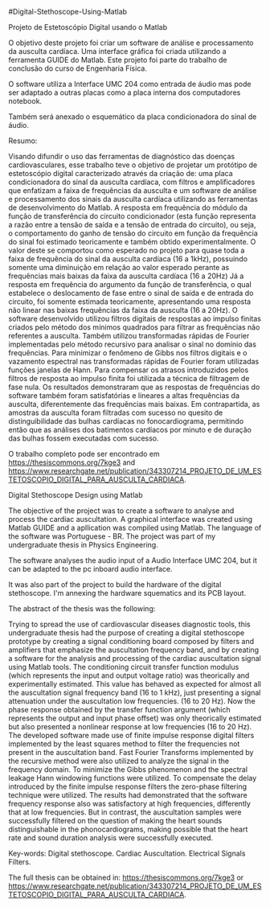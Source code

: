 #Digital-Stethoscope-Using-Matlab

Projeto de Estetoscópio Digital usando o Matlab

O objetivo deste projeto foi criar um software de análise e processamento da ausculta cardíaca. Uma interface gráfica foi criada utilizando a ferramenta GUIDE do Matlab. Este projeto foi parte do trabalho de conclusão do curso de Engenharia Física. 

O software utiliza a Interface UMC 204 como entrada de áudio mas pode ser adaptado a outras placas como a placa interna dos computadores notebook.

Também será anexado o esquemático da placa condicionadora do sinal de áudio.  

Resumo: 

Visando difundir o uso das ferramentas de diagnóstico das doenças cardiovasculares, esse trabalho teve o objetivo de projetar um protótipo de estetoscópio digital caracterizado através da criação de: uma placa condicionadora do sinal da ausculta cardíaca, com filtros e amplificadores que enfatizam a faixa de frequências da ausculta e um software de análise e processamento dos sinais da ausculta cardíaca utilizando as ferramentas de desenvolvimento do Matlab. A resposta em frequência do módulo da função de transferência do circuito condicionador (esta função representa a razão entre a tensão de saída e a tensão de entrada do circuito), ou seja, o comportamento do ganho de tensão do circuito em função da frequência do sinal foi estimado teoricamente e também obtido experimentalmente. O valor deste se comportou como esperado no projeto para quase toda a faixa de frequência do sinal da ausculta cardíaca (16 a 1kHz), possuindo somente uma diminuição em relação ao valor esperado perante as frequências mais baixas da faixa da ausculta cardíaca (16 a 20Hz) Já a resposta em frequência do argumento da função de transferência, o qual estabelece o deslocamento de fase entre o sinal de saída e de entrada do circuito, foi somente estimada teoricamente, apresentando uma resposta não linear nas baixas frequências da faixa da ausculta (16 a 20Hz). O software desenvolvido utilizou filtros digitais de respostas ao impulso finitas criados pelo método dos mínimos quadrados para filtrar as frequências não referentes a ausculta. Também utilizou transformadas rápidas de Fourier implementadas pelo método recursivo para analisar o sinal no domínio das frequências. Para minimizar o fenômeno de Gibbs nos filtros digitais e o vazamento espectral nas transformadas rápidas de Fourier foram utilizadas funções janelas de Hann. Para compensar os atrasos introduzidos pelos filtros de resposta ao impulso finita foi utilizada a técnica de filtragem de fase nula. Os resultados demonstraram que as respostas de frequências do software também foram satisfatórias e lineares a altas frequências da ausculta, diferentemente das frequências mais baixas. Em contrapartida, as amostras da ausculta foram filtradas com sucesso no quesito de distinguibilidade das bulhas cardíacas no fonocardiograma, permitindo então que as análises dos batimentos cardíacos por minuto e de duração das bulhas fossem executadas com sucesso.

O trabalho completo pode ser encontrado em https://thesiscommons.org/7kge3 and https://www.researchgate.net/publication/343307214_PROJETO_DE_UM_ESTETOSCOPIO_DIGITAL_PARA_AUSCULTA_CARDIACA. 

Digital Stethoscope Design using Matlab

The objective of the project was to create a software to analyse and process the cardiac auscultation. A graphical interface was created using Matlab GUIDE and a apllication was compiled using Matlab. The language of the software was Portuguese - BR.  The project was part of my undergraduate thesis in Physics Engineering. 

The software analyses the audio input of a Audio Interface UMC 204, but it can be adapted to the pc inboard audio interface. 

It was also part of the project to build the hardware of the digital stethoscope. I'm annexing the hardware squematics and its PCB layout.

The abstract of the thesis was the following:

Trying to spread the use of cardiovascular diseases diagnostic tools, this undergraduate thesis had the purpose of creating a digital stethoscope prototype by creating a signal conditioning board composed by filters and amplifiers that emphasize the auscultation frequency band, and by creating a software for the analysis and processing of the cardiac auscultation signal using Matlab tools. The conditioning circuit transfer function modulus (which represents the input and output voltage ratio) was theorically and experimentally estimated. This value has behaved as expected for almost all the auscultation signal frequency band (16 to 1 kHz), just presenting a signal attenuation under the auscultation low frequencies. (16 to 20 Hz). Now the phase response obtained by the transfer function argument (which represents the output and input phase offset) was only theorically estimated but also presented a nonlinear response at low frequencies (16 to 20 Hz). The developed software made use of finite impulse response digital filters implemented by the least squares method to filter the frequencies not present in the auscultation band. Fast Fourier Transforms implemented by the recursive method were also utilized to analyze the signal in the frequency domain. To minimize the Gibbs phenomenon and the spectral leakage Hann windowing functions were utilized. To compensate the delay introduced by the finite impulse response filters the zero-phase filtering technique were utilized. The results had demonstrated that the software frequency response also was satisfactory at high frequencies, differently that at low frequencies. But in contrast, the auscultation samples were successfully filtered on the question of making the heart sounds distinguishable in the phonocardiograms, making possible that the heart rate and sound duration analysis were successfully executed. 

Key-words: Digital stethoscope. Cardiac Auscultation. Electrical Signals Filters.

The full thesis can be obtained in: https://thesiscommons.org/7kge3 or https://www.researchgate.net/publication/343307214_PROJETO_DE_UM_ESTETOSCOPIO_DIGITAL_PARA_AUSCULTA_CARDIACA.


